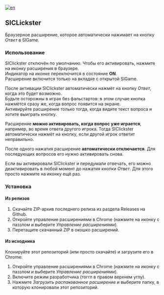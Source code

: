 [![en](https://img.shields.io/badge/lang-en-red.svg)](https://github.com/NitricCS/SIClickster/blob/main/README.en.md)

## SICLickster
Браузерное расширение, которое автоматически нажимает на кнопку _Ответ_ в SIGame.

### Использование
SIClickster отключён по умолчанию. Чтобы его активировать, нажмите на иконку расширения в браузере.\
Индикатор на иконке переключится в состояние __ON__.\
Расширение включится только на вкладке с открытой SIGame.

После активации SIClickster автоматически нажмёт на кнопку _Ответ_, когда это будет возможно.\
Будьте осторожны в играх без фальстартов: в этом случае кнопка нажмётся сразу же, когда вопрос появится на экране.\
Активируйте расширение только тогда, когда видите текст вопроса и хотите выиграть кнопку.

Расширение __можно активировать, когда вопрос уже играется__, например, во время ответа другого игрока. Тогда SIClickster автоматически нажмёт на кнопку, если другой игрок ответит неправильно.

После одного нажатия расширение __автоматически отключается__. Для последующих вопросов его нужно активировать снова.

Если вы активировали SIClickster и передумали отвечать, его можно деактивировать в любой момент до нажатия кнопки _Ответ_. Для этого просто нажмите на иконку ещё раз.

### Установка
#### Из релизов
1. Скачайте ZIP-архив последнего релиза из раздела Releases на Github.
2. Откройте управление расширениями в Chrome (нажмите на иконку с паззлом и выберите _Управление расширениями_).
3. Перетащите скачанный ZIP в окошко расширений.

#### Из исходника
Клонируйте этот репозиторий (или просто скачайте) и загрузите его в Chrome:
1. Откройте управление расширениями в Chrome (нажмите на иконку с паззлом и выберите _Управление расширениями_).
2. Включите режим разработчика (тоггл в правом верхнем углу).
3. Нажмите _Загрузить распакованное расширение_ и выберите папку, в которую клонировали этот репозиторий.
